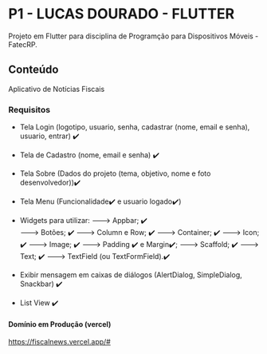 # P1 - LUCAS DOURADO - FLUTTER

Projeto em Flutter para disciplina de Programção para Dispositivos Móveis - FatecRP.

## Conteúdo

Aplicativo de Notícias Fiscais

### Requisitos

- Tela Login (logotipo, usuario, senha, cadastrar (nome, email e senha), usuario, entrar) ✔️
- Tela de Cadastro (nome, email e senha) ✔️
- Tela Sobre (Dados do projeto (tema, objetivo, nome e foto desenvolvedor))✔️

- Tela Menu (Funcionalidade✔️ e usuario logado✔️)

- Widgets para utilizar:
---> Appbar; ✔️<br>
---> Botões; ✔️
---> Column e Row; ✔️
---> Container; ✔️
---> Icon; ✔️
---> Image; ✔️
---> Padding ✔️ e Margin✔️;
---> Scaffold; ✔️
---> Text; ✔️
---> TextField (ou TextFormField).✔️


- Exibir mensagem em caixas de diálogos (AlertDialog, SimpleDialog, Snackbar) ✔️

- List View ✔️

#### Domínio em Produção (vercel)
https://fiscalnews.vercel.app/#
